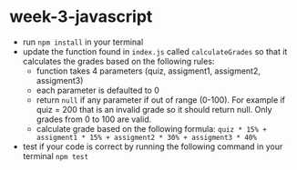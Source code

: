 # week-3-javascript

- run `npm install` in your terminal
- update the function found in `index.js` called `calculateGrades` so that it calculates the grades based on the following rules:
  - function takes 4 parameters (quiz, assigment1, assigment2, assigment3)
  - each parameter is defaulted to 0
  - return `null` if any parameter if out of range (0-100). For example if quiz = 200 that is an invalid grade so it should return null. Only grades from 0 to 100 are valid.
  - calculate grade based on the following formula: `quiz * 15% + assigment1 * 15% + assigment2 * 30% + assigment3 * 40%`
- test if your code is correct by running the following command in your terminal `npm test`
